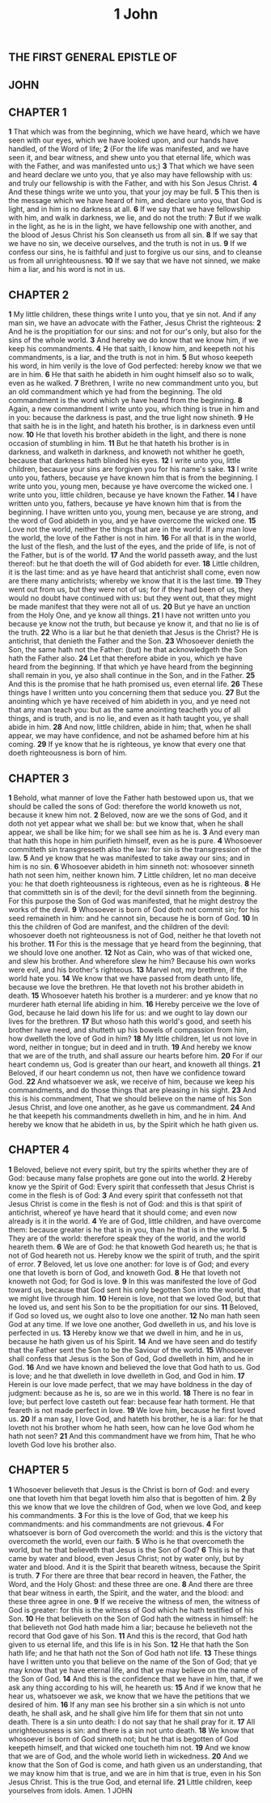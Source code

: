 ﻿---
title: 1 John
weight: 23
---

## THE FIRST GENERAL EPISTLE OF
## JOHN


## CHAPTER 1
**1** That which was from the beginning, which we have heard, which we have seen with our eyes, which we have looked upon, and our hands have handled, of the Word of life;
**2** (For the life was manifested, and we have seen it, and bear witness, and shew unto you that eternal life, which was with the Father, and was manifested unto us;)
**3** That which we have seen and heard declare we unto you, that ye also may have fellowship with us: and truly our fellowship is with the Father, and with his Son Jesus Christ.
**4** And these things write we unto you, that your joy may be full.
**5** This then is the message which we have heard of him, and declare unto you, that God is light, and in him is no darkness at all.
**6** If we say that we have fellowship with him, and walk in darkness, we lie, and do not the truth:
**7** But if we walk in the light, as he is in the light, we have fellowship one with another, and the blood of Jesus Christ his Son cleanseth us from all sin.
**8** If we say that we have no sin, we deceive ourselves, and the truth is not in us.
**9** If we confess our sins, he is faithful and just to forgive us our sins, and to cleanse us from all unrighteousness.
**10** If we say that we have not sinned, we make him a liar, and his word is not in us.

## CHAPTER 2
**1** My little children, these things write I unto you, that ye sin not. And if any man sin, we have an advocate with the Father, Jesus Christ the righteous:
**2** And he is the propitiation for our sins: and not for our's only, but also for the sins of the whole world.
**3** And hereby we do know that we know him, if we keep his commandments.
**4** He that saith, I know him, and keepeth not his commandments, is a liar, and the truth is not in him.
**5** But whoso keepeth his word, in him verily is the love of God perfected: hereby know we that we are in him.
**6** He that saith he abideth in him ought himself also so to walk, even as he walked.
**7** Brethren, I write no new commandment unto you, but an old commandment which ye had from the beginning. The old commandment is the word which ye have heard from the beginning.
**8** Again, a new commandment I write unto you, which thing is true in him and in you: because the darkness is past, and the true light now shineth.
**9** He that saith he is in the light, and hateth his brother, is in darkness even until now.
**10** He that loveth his brother abideth in the light, and there is none occasion of stumbling in him.
**11** But he that hateth his brother is in darkness, and walketh in darkness, and knoweth not whither he goeth, because that darkness hath blinded his eyes.
**12** I write unto you, little children, because your sins are forgiven you for his name's sake.
**13** I write unto you, fathers, because ye have known him that is from the beginning. I write unto you, young men, because ye have overcome the wicked one. I write unto you, little children, because ye have known the Father.
**14** I have written unto you, fathers, because ye have known him that is from the beginning. I have written unto you, young men, because ye are strong, and the word of God abideth in you, and ye have overcome the wicked one.
**15** Love not the world, neither the things that are in the world. If any man love the world, the love of the Father is not in him.
**16** For all that is in the world, the lust of the flesh, and the lust of the eyes, and the pride of life, is not of the Father, but is of the world.
**17** And the world passeth away, and the lust thereof: but he that doeth the will of God abideth for ever.
**18** Little children, it is the last time: and as ye have heard that antichrist shall come, even now are there many antichrists; whereby we know that it is the last time.
**19** They went out from us, but they were not of us; for if they had been of us, they would no doubt have continued with us: but they went out, that they might be made manifest that they were not all of us.
**20** But ye have an unction from the Holy One, and ye know all things.
**21** I have not written unto you because ye know not the truth, but because ye know it, and that no lie is of the truth.
**22** Who is a liar but he that denieth that Jesus is the Christ? He is antichrist, that denieth the Father and the Son.
**23** Whosoever denieth the Son, the same hath not the Father: (but) he that acknowledgeth the Son hath the Father also.
**24** Let that therefore abide in you, which ye have heard from the beginning. If that which ye have heard from the beginning shall remain in you, ye also shall continue in the Son, and in the Father.
**25** And this is the promise that he hath promised us, even eternal life.
**26** These things have I written unto you concerning them that seduce you.
**27** But the anointing which ye have received of him abideth in you, and ye need not that any man teach you: but as the same anointing teacheth you of all things, and is truth, and is no lie, and even as it hath taught you, ye shall abide in him.
**28** And now, little children, abide in him; that, when he shall appear, we may have confidence, and not be ashamed before him at his coming.
**29** If ye know that he is righteous, ye know that every one that doeth righteousness is born of him.

## CHAPTER 3
**1** Behold, what manner of love the Father hath bestowed upon us, that we should be called the sons of God: therefore the world knoweth us not, because it knew him not.
**2** Beloved, now are we the sons of God, and it doth not yet appear what we shall be: but we know that, when he shall appear, we shall be like him; for we shall see him as he is.
**3** And every man that hath this hope in him purifieth himself, even as he is pure.
**4** Whosoever committeth sin transgresseth also the law: for sin is the transgression of the law.
**5** And ye know that he was manifested to take away our sins; and in him is no sin.
**6** Whosoever abideth in him sinneth not: whosoever sinneth hath not seen him, neither known him.
**7** Little children, let no man deceive you: he that doeth righteousness is righteous, even as he is righteous.
**8** He that committeth sin is of the devil; for the devil sinneth from the beginning. For this purpose the Son of God was manifested, that he might destroy the works of the devil.
**9** Whosoever is born of God doth not commit sin; for his seed remaineth in him: and he cannot sin, because he is born of God.
**10** In this the children of God are manifest, and the children of the devil: whosoever doeth not righteousness is not of God, neither he that loveth not his brother.
**11** For this is the message that ye heard from the beginning, that we should love one another.
**12** Not as Cain, who was of that wicked one, and slew his brother. And wherefore slew he him? Because his own works were evil, and his brother's righteous.
**13** Marvel not, my brethren, if the world hate you.
**14** We know that we have passed from death unto life, because we love the brethren. He that loveth not his brother abideth in death.
**15** Whosoever hateth his brother is a murderer: and ye know that no murderer hath eternal life abiding in him.
**16** Hereby perceive we the love of God, because he laid down his life for us: and we ought to lay down our lives for the brethren.
**17** But whoso hath this world's good, and seeth his brother have need, and shutteth up his bowels of compassion from him, how dwelleth the love of God in him?
**18** My little children, let us not love in word, neither in tongue; but in deed and in truth.
**19** And hereby we know that we are of the truth, and shall assure our hearts before him.
**20** For if our heart condemn us, God is greater than our heart, and knoweth all things.
**21** Beloved, if our heart condemn us not, then have we confidence toward God.
**22** And whatsoever we ask, we receive of him, because we keep his commandments, and do those things that are pleasing in his sight.
**23** And this is his commandment, That we should believe on the name of his Son Jesus Christ, and love one another, as he gave us commandment.
**24** And he that keepeth his commandments dwelleth in him, and he in him. And hereby we know that he abideth in us, by the Spirit which he hath given us.

## CHAPTER 4
**1** Beloved, believe not every spirit, but try the spirits whether they are of God: because many false prophets are gone out into the world.
**2** Hereby know ye the Spirit of God: Every spirit that confesseth that Jesus Christ is come in the flesh is of God:
**3** And every spirit that confesseth not that Jesus Christ is come in the flesh is not of God: and this is that spirit of antichrist, whereof ye have heard that it should come; and even now already is it in the world.
**4** Ye are of God, little children, and have overcome them: because greater is he that is in you, than he that is in the world.
**5** They are of the world: therefore speak they of the world, and the world heareth them.
**6** We are of God: he that knoweth God heareth us; he that is not of God heareth not us. Hereby know we the spirit of truth, and the spirit of error.
**7** Beloved, let us love one another: for love is of God; and every one that loveth is born of God, and knoweth God.
**8** He that loveth not knoweth not God; for God is love.
**9** In this was manifested the love of God toward us, because that God sent his only begotten Son into the world, that we might live through him.
**10** Herein is love, not that we loved God, but that he loved us, and sent his Son to be the propitiation for our sins.
**11** Beloved, if God so loved us, we ought also to love one another.
**12** No man hath seen God at any time. If we love one another, God dwelleth in us, and his love is perfected in us.
**13** Hereby know we that we dwell in him, and he in us, because he hath given us of his Spirit.
**14** And we have seen and do testify that the Father sent the Son to be the Saviour of the world.
**15** Whosoever shall confess that Jesus is the Son of God, God dwelleth in him, and he in God.
**16** And we have known and believed the love that God hath to us. God is love; and he that dwelleth in love dwelleth in God, and God in him.
**17** Herein is our love made perfect, that we may have boldness in the day of judgment: because as he is, so are we in this world.
**18** There is no fear in love; but perfect love casteth out fear: because fear hath torment. He that feareth is not made perfect in love.
**19** We love him, because he first loved us.
**20** If a man say, I love God, and hateth his brother, he is a liar: for he that loveth not his brother whom he hath seen, how can he love God whom he hath not seen?
**21** And this commandment have we from him, That he who loveth God love his brother also.

## CHAPTER 5
**1** Whosoever believeth that Jesus is the Christ is born of God: and every one that loveth him that begat loveth him also that is begotten of him.
**2** By this we know that we love the children of God, when we love God, and keep his commandments.
**3** For this is the love of God, that we keep his commandments: and his commandments are not grievous.
**4** For whatsoever is born of God overcometh the world: and this is the victory that overcometh the world, even our faith.
**5** Who is he that overcometh the world, but he that believeth that Jesus is the Son of God?
**6** This is he that came by water and blood, even Jesus Christ; not by water only, but by water and blood. And it is the Spirit that beareth witness, because the Spirit is truth.
**7** For there are three that bear record in heaven, the Father, the Word, and the Holy Ghost: and these three are one.
**8** And there are three that bear witness in earth, the Spirit, and the water, and the blood: and these three agree in one.
**9** If we receive the witness of men, the witness of God is greater: for this is the witness of God which he hath testified of his Son.
**10** He that believeth on the Son of God hath the witness in himself: he that believeth not God hath made him a liar; because he believeth not the record that God gave of his Son.
**11** And this is the record, that God hath given to us eternal life, and this life is in his Son.
**12** He that hath the Son hath life; and he that hath not the Son of God hath not life.
**13** These things have I written unto you that believe on the name of the Son of God; that ye may know that ye have eternal life, and that ye may believe on the name of the Son of God.
**14** And this is the confidence that we have in him, that, if we ask any thing according to his will, he heareth us:
**15** And if we know that he hear us, whatsoever we ask, we know that we have the petitions that we desired of him.
**16** If any man see his brother sin a sin which is not unto death, he shall ask, and he shall give him life for them that sin not unto death. There is a sin unto death: I do not say that he shall pray for it.
**17** All unrighteousness is sin: and there is a sin not unto death.
**18** We know that whosoever is born of God sinneth not; but he that is begotten of God keepeth himself, and that wicked one toucheth him not.
**19** And we know that we are of God, and the whole world lieth in wickedness.
**20** And we know that the Son of God is come, and hath given us an understanding, that we may know him that is true, and we are in him that is true, even in his Son Jesus Christ. This is the true God, and eternal life.
**21** Little children, keep yourselves from idols. Amen.
1 JOHN



